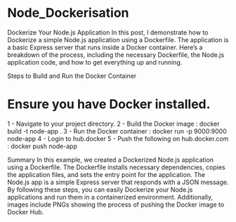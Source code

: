 # Node_Dockerisation

Dockerize Your Node.js Application
In this post, I demonstrate how to Dockerize a simple Node.js application using a Dockerfile. The application is a basic Express server that runs inside a Docker container. Here’s a breakdown of the process, including the necessary Dockerfile, the Node.js application code, and how to get everything up and running.

Steps to Build and Run the Docker Container
# Ensure you have Docker installed.

1 - Navigate to your project directory.
2 - Build the Docker image : docker build -t node-app .
3 - Run the Docker container : docker run -p 9000:9000 node-app
4 - Login to hub.docker
5 - Push the following on hub.docker.com : docker push node-app

Summary
In this example, we created a Dockerized Node.js application using a Dockerfile. The Dockerfile installs necessary dependencies, copies the application files, and sets the entry point for the application. The Node.js app is a simple Express server that responds with a JSON message. By following these steps, you can easily Dockerize your Node.js applications and run them in a containerized environment. Additionally, images include PNGs showing the process of pushing the Docker image to Docker Hub.
